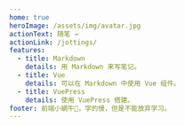```yaml
---
home: true
heroImage: /assets/img/avatar.jpg
actionText: 随笔 →
actionLink: /jottings/
features:
  - title: Markdown
    details: 用 Markdown 来写笔记。
  - title: Vue
    details: 可以在 Markdown 中使用 Vue 组件。
  - title: VuePress
    details: 使用 VuePress 搭建。
footer: 前端小蜗牛🐌，学的慢，但是不能放弃学习。
---
```

